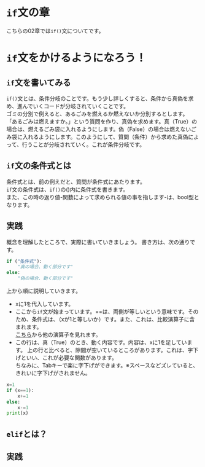 # `if`文の章
こちらの02章では`if()`文についてです。<br>
# `if`文をかけるようになろう！
## `if`文を書いてみる
`if()`文とは、条件分岐のことです。もう少し詳しくすると、条件から真偽を求め、進んでいくコードが分岐されていくことです。<br>
ゴミの分別で例えると、あるごみを燃えるか燃えないか分別するとします。<br>
「あるごみは燃えますか。」という質問を作り、真偽を求めます。真（True）の場合は、燃えるごみ袋に入れるようにします。偽（False）の場合は燃えないごみ袋に入れるようにします。このようにして、質問（条件）から求めた真偽によって、行うことが分岐されていく。これが条件分岐です。<br>
## `if`文の条件式とは
条件式とは、前の例えだと、質問が条件式にあたります。<br>
`if`文の条件式は、`if()`の()内に条件式を書きます。<br>
また、この時の返り値-関数によって求められる値の事を指します-は、bool型となります。<br>
## 実践
概念を理解したところで、実際に書いていきましょう。
書き方は、次の通りです。
```python
if ("条件式"):
    "真の場合、動く部分です"
else:
    "偽の場合、動く部分です"
```
上から順に説明していきます。<br>
- xに1を代入しています。
- ここから`if`文が始まっています。==は、両側が等しいという意味です。そのため、条件式は、（xが1と等しいか）です。また、これは、比較演算子に含まれます。<br>
[こちら]()から他の演算子を見れます。
- この行は、真（True）のとき、動く内容です。内容は、xに1を足しています。
上の行と比べると、隙間が空いているところがあります。これは、字下げといい、これが必要な関数があります。<br>
ちなみに、Tabキーで楽に字下げができます。※スペースなどズレていると、きれいに字下げがされません。

```python
x=1
if (x==1):
    x+=1
else:
    x-=1
print(x)
```

## `elif`とは？

## 実践
